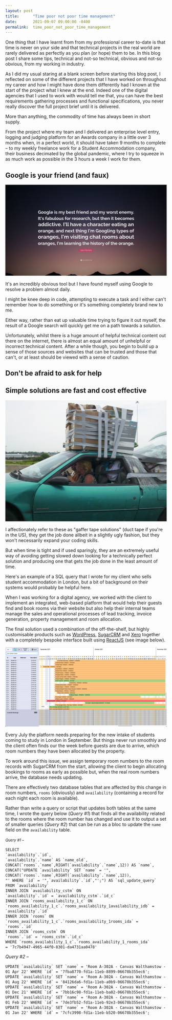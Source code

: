 ```yaml
---
layout: post
title:      "Time poor not poor time management"
date:       2021-09-07 09:00:00 -0400
permalink:  time_poor_not_poor_time_management
---
```


One thing that I have learnt from from my professional career to-date is that time is never on your side and that technical projects in the real world are rarely delivered as perfectly as you plan (or hope) them to be.  In this blog post I share some tips, technical and not-so technical, obvious and not-so obvious, from my working in industry.

As I did my usual staring at a blank screen before starting this blog post, I reflected on some of the different projects that I have worked on throughout my career and how I might have done them differently had I known at the start of the project what I knew at the end.  Indeed one of the digital agencies that I used to work with would tell me that, you can have the best requirements gathering processes and functional specifications, you never really discover the full project brief until it is delivered.

More than anything, the commodity of time has always been in short supply. 

From the project where my team and I delivered an enterprise level entry, logging and judging platform for an Awards company in a little over 3 months when, in a perfect world, it should have taken 9 months to complete – to my weekly freelance work for a Student Accommodation company, their business decimated by the global pandemic, where I try to squeeze in as much work as possible in the 3 hours a week I work for them.

## Google is your friend (and faux)

<img src="post_images/2021-09-07-google_quote.jpg" />

It's an incredibly obvious tool but I have found myself using Google to resolve a problem almost daily.  

I might be knee deep in code, attempting to execute a task and I either can't remember how to do something or it's something completely brand new to me.  

Either way, rather than eat up valuable time trying to figure it out myself, the result of a Google search will quickly get me on a path towards a solution.

Unfortunately, whilst there is a huge amount of helpful technical content out there on the internet, there is almost an equal amount of unhelpful or incorrect technical content.  After a while though, you begin to build up a sense of those sources and websites that can be trusted and those that can't, or at least should be viewed with a sense of caution.

## Don't be afraid to ask for help

## Simple solutions are fast and cost effective

![Gaffer Tape Solutions](post_images/2021-09-07-gaffer_tape_solutions.jpg)

I affectionately refer to these as "gaffer tape solutions" (duct tape if you're in the US), they get the job done allbeit in a slightly ugly fashion, but they won't necessarily expand your coding skills.  

But when time is tight and if used sparingly, they are an extremely useful way of avoiding getting slowed down looking for a technically perfect solution and producing one that gets the job done in the least amount of time.

Here's an example of a SQL query that I wrote for my client who sells student accommodation in London, but a bit of background on their systems would probably be helpful here.

When I was working for a digital agency, we worked with the client to implement an integrated, web-based platform that would help their guests find and book rooms via their website but also help their internal teams manage the sales and operational processes of lead tracking, invoice generation, property management and room allocation.

The final solution used a combination of the off-the-shelf, but highly customisable products such as [WordPress](https://www.wordpress.org/), [SugarCRM](https://www.sugarcrm.com/) and [Xero](https://www.xero.com/) together with a completely bespoke interface built using [ReactJS](https://reactjs.org/) (see image below).

![Student Accommodation Room Allocation Interface](post_images/2021-09-07-blog_post_react_interface.png)

Every July the platform needs preparing for the new intake of students coming to study in London in September.  But things never run smoothly and the client often finds our the week before guests are due to arrive, which room numbers they have been allocated by the property.

To work around this issue, we assign temporary room numbers to the room records with SugarCRM from the start, allowing the client to begin allocating bookings to rooms as early as possible but, when the real room numbers arrive, the database needs updating.

There are effectively two database tables that are affected by this change in room numbers, `rooms` (obviously) and `availability` (containing a record for each night each room is available).  

Rather than write a query or script that updates both tables at the same time, I wrote the query below (_Query #1_) that finds all the availability related to the rooms where the room number has changed and use it to output a set of smaller queries (_Query #2_) that can be run as a bloc to update the `name` field on the `availability` table. 

<small><i>Query #1 –</i></smalL>
```
SELECT 
`availability`.`id`,
`availability`.`name` AS `name_old`,
CONCAT(`rooms`.`name`,RIGHT(`availability`.`name`,12)) AS `name`,
CONCAT("UPDATE `availability` SET `name` = '",
CONCAT(`rooms`.`name`,RIGHT(`availability`.`name`,12)),
"' WHERE `id` = '",`availability`.`id`,"';") AS `sql_update_query`
FROM `availability`
INNER JOIN `availability_cstm` ON
`availability`.`id` = `availability_cstm`.`id_c`
INNER JOIN `rooms_availability_1_c` ON
`rooms_availability_1_c`.`rooms_availability_1availability_idb` = `availability`.`id`
INNER JOIN `rooms` ON
`rooms_availability_1_c`.`rooms_availability_1rooms_ida` = `rooms`.`id`
INNER JOIN `rooms_cstm` ON
`rooms`.`id` = `rooms_cstm`.`id_c`
WHERE `rooms_availability_1_c`.`rooms_availability_1_rooms_ida` 
= '7c7b4947-4965-44f0-8301-da4731aa0478'
```
_Query #2 –_
```
UPDATE `availability` SET `name` = 'Room A-302A - Canvas Walthamstow - 01 Apr 22' WHERE `id` = '7fba8770-fd1a-11eb-8899-06678b355ec6';
UPDATE `availability` SET `name` = 'Room A-302A - Canvas Walthamstow - 01 Aug 22' WHERE `id` = '84126da6-fd1a-11eb-a0b9-06678b355ec6';
UPDATE `availability` SET `name` = 'Room A-302A - Canvas Walthamstow - 01 Dec 21' WHERE `id` = '7bb16c98-fd1a-11eb-ba02-06678b355ec6';
UPDATE `availability` SET `name` = 'Room A-302A - Canvas Walthamstow - 01 Feb 22' WHERE `id` = '7de3fb52-fd1a-11eb-92e3-06678b355ec6';
UPDATE `availability` SET `name` = 'Room A-302A - Canvas Walthamstow - 01 Jan 22' WHERE `id` = '7cfc3998-fd1a-11eb-b520-06678b355ec6';
```